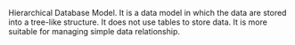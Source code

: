 Hierarchical Database Model. 
It is a data model in which the data are stored into a tree-like structure. It does not use tables to store data. It is more suitable for managing simple data relationship.